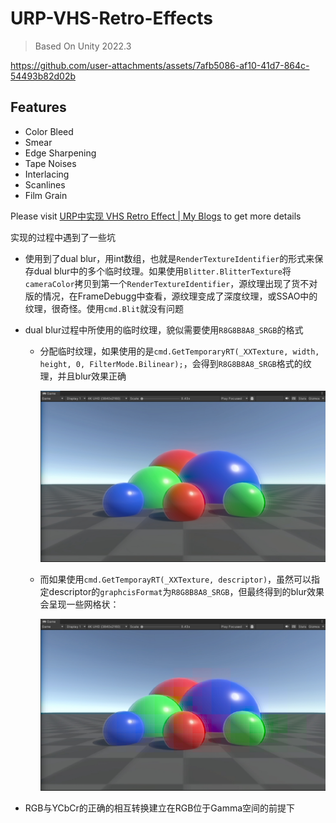 # URP-VHS-Retro-Effects

> Based On Unity 2022.3


https://github.com/user-attachments/assets/7afb5086-af10-41d7-864c-54493b82d02b


## Features

- Color Bleed
- Smear
- Edge Sharpening
- Tape Noises
- Interlacing
- Scanlines
- Film Grain

Please visit [URP中实现 VHS Retro Effect | My Blogs](https://loveforyou.tech/posts/urp-retro-effect/) to get more details



实现的过程中遇到了一些坑

- 使用到了dual blur，用int数组，也就是`RenderTextureIdentifier`的形式来保存dual blur中的多个临时纹理。如果使用`Blitter.BlitterTexture`将`cameraColor`拷贝到第一个`RenderTextureIdentifier`，源纹理出现了货不对版的情况，在FrameDebugg中查看，源纹理变成了深度纹理，或SSAO中的纹理，很奇怪。使用`cmd.Blit`就没有问题

- dual blur过程中所使用的临时纹理，貌似需要使用`R8G8B8A8_SRGB`的格式

  - 分配临时纹理，如果使用的是`cmd.GetTemporaryRT(_XXTexture, width, height, 0, FilterMode.Bilinear);`，会得到`R8G8B8A8_SRGB`格式的纹理，并且blur效果正确

    ![](Images/20241229004725.png)

  - 而如果使用`cmd.GetTemporayRT(_XXTexture, descriptor)`，虽然可以指定descriptor的`graphcisFormat`为`R8G8B8A8_SRGB`，但最终得到的blur效果会呈现一些网格状：

    ![](Images/20241229004841.png)

- RGB与YCbCr的正确的相互转换建立在RGB位于Gamma空间的前提下
